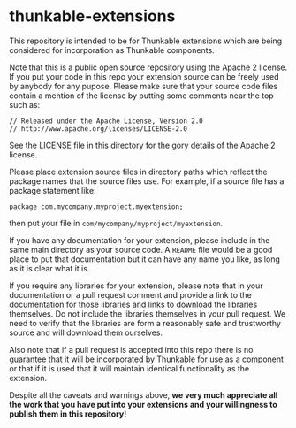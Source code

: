 # thunkable-extensions
This repository is intended to be for Thunkable extensions which are being considered for incorporation as Thunkable components.  

Note that this is a public open source repository using the Apache 2 license.  If you put your code in this repo your extension source can be freely used by anybody for any pupose.  Please make sure that your source code files contain a mention of the license by putting some comments near the top such as:
```
// Released under the Apache License, Version 2.0
// http://www.apache.org/licenses/LICENSE-2.0
```
See the [LICENSE](./LICENSE) file in this directory for the gory details of the Apache 2 license.

Please place extension source files in directory paths which reflect the package names that the source files use.  For example, if a source file has a package statement like:
```
package com.mycompany.myproject.myextension;
```
then put your file in `com/mycompany/myproject/myextension`.

If you have any documentation for your extension, please include in the same main directory as your source code.  A `README` file would be a good place to put that documentation but it can have any name you like, as long as it is clear what it is.

If you require any libraries for your extension, please note that in your documentation or a pull request comment and provide a link to the documentation for those libraries and links to download the libraries themselves.  Do not include the libraries themselves in your pull request.  We need to verify that the libraries are form a reasonably safe and trustworthy source and will download them ourselves.

Also note that if a pull request is accepted into this repo there is no guarantee that it will be incorporated by Thunkable for use as a component or that if it is used that it will maintain identical functionality as the extension.

Despite all the caveats and warnings above, **we very much appreciate all the work that you have put into your extensions and your willingness to publish them in this repository!**

